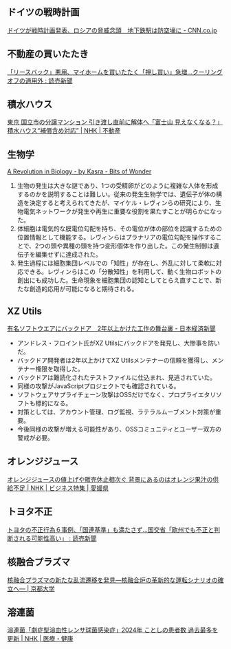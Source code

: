 ## ドイツの戦時計画

[ドイツが戦時計画発表、ロシアの脅威念頭　地下鉄駅は防空壕に - CNN.co.jp](https://www.cnn.co.jp/world/35219917.html)

## 不動産の買いたたき

[「リースバック」悪用、マイホームを買いたたく「押し買い」急増…クーリングオフの適用外 : 読売新聞](https://www.yomiuri.co.jp/national/20240610-OYT1T50125/)

## 積水ハウス

[東京 国立市の分譲マンション 引き渡し直前に解体へ「富士山 見えなくなる？」積水ハウス“補償含め対応” | NHK | 不動産](https://www3.nhk.or.jp/news/html/20240610/k10014476301000.html)

## 生物学

[A Revolution in Biology - by Kasra - Bits of Wonder](https://www.bitsofwonder.co/p/a-revolution-in-biology)

1. 生物の発生は大きな謎であり、1つの受精卵がどのように複雑な人体を形成するのかを説明することは難しい。従来の発生生物学では、遺伝子が体の構造を決定すると考えられてきたが、マイケル・レヴィンらの研究により、生物電気ネットワークが発生や再生に重要な役割を果たすことが明らかになった。
2. 体細胞は電気的な膜電位勾配を持ち、その電位が体の部位を認識するための位置情報として機能する。レヴィンらはプラナリアの電位勾配を操作することで、2つの頭や異種の頭を持つ変形個体を作り出した。この発生制御は遺伝子を編集せずに達成された。
3. 発生過程には細胞集団レベルでの「知性」が存在し、外乱に対して柔軟に対応できる。レヴィンらはこの「分散知性」を利用して、動く生物ロボットの創出にも成功した。生命現象を細胞集団の認知としてとらえ直すことで、新たな創造的応用が可能になると期待される。

## XZ Utils

[有名ソフトウエアにバックドア　2年以上かけた工作の舞台裏 - 日本経済新聞](https://www.nikkei.com/article/DGXZQOUC296PI0Z20C24A5000000/)

- アンドレス・フロイント氏がXZ Utilsにバックドアを発見し、大惨事を防いだ。
- バックドア開発者は2年以上かけてXZ Utilsメンテナーの信頼を獲得し、メンテナー権限を取得した。
- バックドアは難読化されたテストファイルに仕込まれ、見逃されていた。
- 同様の攻撃がJavaScriptプロジェクトでも確認されている。
- ソフトウェアサプライチェーン攻撃はOSSだけでなく、プロプライエタリソフトも標的になる。
- 対策としては、アカウント管理、ログ監視、ラテラルムーブメント対策が重要。
- 今後同様の攻撃が増える可能性があり、OSSコミュニティとユーザー双方の警戒が必要。

## オレンジジュース

[オレンジジュースの値上げや販売休止相次ぐ 背景にあるのはオレンジ果汁の供給不足 | NHK | ビジネス特集 | 愛媛県](https://www3.nhk.or.jp/news/html/20240610/k10014476001000.html)

## トヨタ不正

[トヨタの不正行為６事例、「国連基準」も満たさず…国交省「欧州でも不正と判断される可能性高い」 : 読売新聞](https://www.yomiuri.co.jp/economy/20240610-OYT1T50227/)

## 核融合プラズマ

[核融合プラズマの新たな乱流遷移を発見―核融合炉の革新的な運転シナリオの確立へ― | 京都大学](https://www.kyoto-u.ac.jp/ja/research-news/2024-06-10)

## 溶連菌

[溶連菌「劇症型溶血性レンサ球菌感染症」2024年 ことしの患者数 過去最多を更新 | NHK | 医療・健康](https://www3.nhk.or.jp/news/html/20240611/k10014477061000.html)
